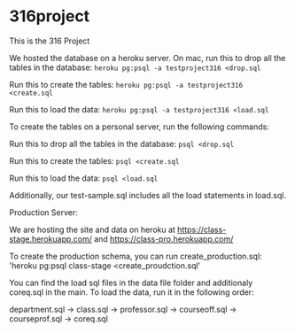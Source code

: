 # 316project

This is the 316 Project


We hosted the database on a heroku server. On mac, run this to drop all the tables in the database: 
`heroku pg:psql -a testproject316 <drop.sql`

Run this to create the tables:
`heroku pg:psql -a testproject316 <create.sql`

Run this to load the data:
`heroku pg:psql -a testproject316 <load.sql`



To create the tables on a personal server, run the following commands:

Run this to drop all the tables in the database: 
`psql <drop.sql`

Run this to create the tables:
`psql <create.sql`

Run this to load the data:
`psql <load.sql`


Additionally, our test-sample.sql includes all the load statements in load.sql.


Production Server:

We are hosting the site and data on heroku at https://class-stage.herokuapp.com/ and https://class-pro.herokuapp.com/

To create the production schema, you can run create_production.sql:
'heroku pg:psql class-stage <create_proudction.sql'

You can find the load sql files in the data file folder and additionaly coreq.sql in the main. 
To load the data, run it in the following order:

department.sql -> class.sql -> professor.sql -> courseoff.sql -> courseprof.sql -> coreq.sql